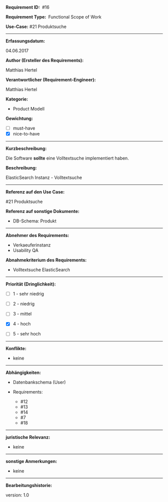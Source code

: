 **Requirement ID: ** #16

**Requirement Type: ** Functional Scope of Work

**Use-Case:** #21 Produktsuche

---
**Erfassungsdatum:**

04.06.2017

**Author (Ersteller des Requirements):**

Matthias Hertel

**Verantwortlicher (Requirement-Engineer):**

Matthias Hertel

**Kategorie:**

- Product Modell

**Gewichtung:**

- [ ] must-have
- [x] nice-to-have

---
**Kurzbeschreibung:**

Die Software **sollte** eine Volltextsuche implementiert haben.

**Beschreibung:**

ElasticSearch Instanz - Volltextsuche

---
**Referenz auf den Use Case:**

#21 Produktsuche

**Referenz auf sonstige Dokumente:**

- DB-Schema: Produkt

---
**Abnehmer des Requirements:**

- Verkaeuferinstanz
- Usability QA

**Abnahmekriterium des Requirements:**

- Volltextsuche ElasticSearch


---
**Priorität (Dringlichkeit):**


 - [ ] 1 - sehr niedrig
 - [ ] 2 - niedrig
 - [ ] 3 - mittel
 - [x] 4 - hoch
 - [ ] 5 - sehr hoch


---
**Konflikte:**
- keine

---
**Abhängigkeiten:**

- Datenbankschema (User)


- Requirements:
  - #12
  - #13
  - #14
  - #7
  - #18



---
**juristische Relevanz:**

- keine


---
**sonstige Anmerkungen:**

- keine



---
**Bearbeitungshistorie:**

version: 1.0
